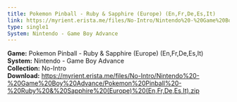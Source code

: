 ```yaml
---
title: Pokemon Pinball - Ruby & Sapphire (Europe) (En,Fr,De,Es,It)
link: https://myrient.erista.me/files/No-Intro/Nintendo%20-%20Game%20Boy%20Advance/Pokemon%20Pinball%20-%20Ruby%20&%20Sapphire%20(Europe)%20(En,Fr,De,Es,It).zip
type: single1
System: Nintendo - Game Boy Advance
---
```

<b>Game:</b> Pokemon Pinball - Ruby & Sapphire (Europe) (En,Fr,De,Es,It)<br>
<b>System:</b> Nintendo - Game Boy Advance<br>
<b>Collection:</b> No-Intro<br>
<b>Download:</b> https://myrient.erista.me/files/No-Intro/Nintendo%20-%20Game%20Boy%20Advance/Pokemon%20Pinball%20-%20Ruby%20&%20Sapphire%20(Europe)%20(En,Fr,De,Es,It).zip